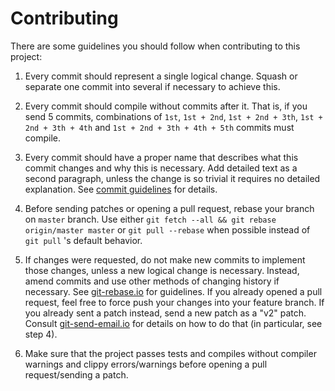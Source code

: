 # Contributing

There are some guidelines you should follow when contributing to this
project:

1. Every commit should represent a single logical change. Squash or
separate one commit into several if necessary to achieve this.

2. Every commit should compile without commits after it. That is, if you
send 5 commits, combinations of `1st`, `1st + 2nd`, `1st + 2nd + 3th`,
`1st + 2nd + 3th + 4th` and `1st + 2nd + 3th + 4th + 5th` commits must
compile.

3. Every commit should have a proper name that describes what this commit
changes and why this is necessary. Add detailed text as a second
paragraph, unless the change is so trivial it requires no detailed
explanation. See [commit guidelines](
https://www.git-scm.com/book/en/v2/Distributed-Git-Contributing-to-a-Project
) for details.

4. Before sending patches or opening a pull request, rebase your branch
on `master` branch. Use either `git fetch --all && git rebase
origin/master master` or `git pull --rebase` when possible instead of
`git pull` 's default behavior.

5. If changes were requested, do not make new commits to implement those
changes, unless a new logical change is necessary. Instead, amend commits
and use other methods of changing history if necessary. See [
git-rebase.io](https://git-rebase.io) for guidelines. If you already
opened a pull request, feel free to force push your changes into your
feature branch. If you already sent a patch instead, send a new patch as
a "v2" patch. Consult [git-send-email.io](https://git-send-email.io) for
details on how to do that (in particular, see step 4).

6. Make sure that the project passes tests and compiles without compiler
warnings and clippy errors/warnings before opening a pull request/sending
a patch.

